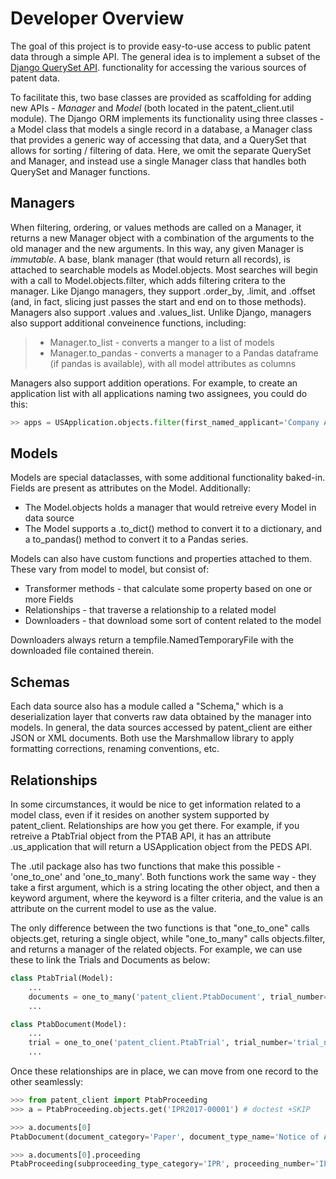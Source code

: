 # Developer Overview

The goal of this project is to provide easy-to-use access to public patent data through a simple API.
The general idea is to implement a subset of the
[Django QuerySet API](https://docs.djangoproject.com/en/2.1/ref/models/querysets/). functionality for accessing
the various sources of patent data.

To facilitate this, two base classes are provided as scaffolding for adding new APIs - *Manager* and *Model* (both located in the patent_client.util module). The
Django ORM implements its functionality using three classes - a Model class that models a single record in a database,
a Manager class that provides a generic way of accessing that data, and a QuerySet that allows for sorting / filtering of data.
Here, we omit the separate QuerySet and Manager, and instead use a single Manager class that handles both QuerySet and Manager
functions.

## Managers

When filtering, ordering, or values methods are called on a Manager, it returns a new Manager object with a combination of the arguments to the old manager and the new arguments. In this way, any given Manager is *immutable*. A base, blank manager (that would return all records), is attached to searchable models as Model.objects. Most searches will begin with a call to Model.objects.filter, which adds filtering critera to the manager. Like Django managers, they support .order_by, .limit, and .offset (and, in fact, slicing just passes the start and end on to those methods). Managers also support .values and .values_list.  Unlike Django, managers also support additional conveinence functions, including:

> - Manager.to_list - converts a manger to a list of models
> - Manager.to_pandas - converts a manager to a Pandas dataframe (if pandas is available), with all model attributes as columns

Managers also support addition operations. For example, to create an application list with all applications naming two assignees, you could do this:

```python
>> apps = USApplication.objects.filter(first_named_applicant='Company A') + USApplication.objects.filter(first_named_applicant='Company B')
```

## Models

Models are special dataclasses, with some additional functionality baked-in. Fields are present as attributes on the Model. Additionally:

- The Model.objects holds a manager that would retreive every Model in data source
- The Model supports a .to_dict() method to convert it to a dictionary, and a to_pandas() method to convert it to a Pandas series.

Models can also have custom functions and properties attached to them. These vary from model to model, but consist of:

- Transformer methods - that calculate some property based on one or more Fields
- Relationships - that traverse a relationship to a related model
- Downloaders - that download some sort of content related to the model

Downloaders always return a tempfile.NamedTemporaryFile with the downloaded file contained therein.

## Schemas

Each data source also has a module called a "Schema," which is a deserialization layer that converts raw data obtained by the manager into
models. In general, the data sources accessed by patent_client are either JSON or XML documents. Both use the Marshmallow library to apply
formatting corrections, renaming conventions, etc.

## Relationships

In some circumstances, it would be nice to get information related to a model class, even if it resides on another system supported by patent_client. Relationships are how you get there. For example, if you retreive a PtabTrial object from the PTAB API, it has an attribute .us_application that will return a USApplication object from the PEDS API.

The .util package also has two functions that make this possible - 'one_to_one' and 'one_to_many'. Both functions work the same way -
they take a first argument, which is a string locating the other object, and then a keyword argument, where the keyword is a filter criteria,
and the value is an attribute on the current model to use as the value.

The only difference between the two functions is that "one_to_one" calls objects.get, returing a single object, while "one_to_many"
calls objects.filter, and returns a manager of the related objects. For example, we can use these to link the Trials and Documents as below:

```python
class PtabTrial(Model):
    ...
    documents = one_to_many('patent_client.PtabDocument', trial_number='trial_number')
    ...

class PtabDocument(Model):
    ...
    trial = one_to_one('patent_client.PtabTrial', trial_number='trial_number')
    ...
```

Once these relationships are in place, we can move from one record to the other seamlessly:

```python
>>> from patent_client import PtabProceeding
>>> a = PtabProceeding.objects.get('IPR2017-00001') # doctest +SKIP

>>> a.documents[0]
PtabDocument(document_category='Paper', document_type_name='Notice of Appeal', document_number=50, document_name='IPR2017-00001NOAFWD.pdf', document_filing_date=datetime.date(2018, 5, 16), title=None)

>>> a.documents[0].proceeding
PtabProceeding(subproceeding_type_category='IPR', proceeding_number='IPR2017-00001', proceeding_status_category='FWD Entered', proceeding_type_category='AIA Trial', respondent_party_name='SIPCO, LLC')
```
